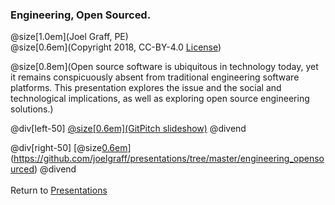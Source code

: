 ### Engineering, Open Sourced.
@size[1.0em](Joel Graff, PE)<br>
@size[0.6em](Copyright 2018, CC-BY-4.0 [License](https://github.com/joelgraff/presentations/license.md))


@size[0.8em](Open source software is ubiquitous in technology today, yet it remains conspicuously absent from traditional engineering software platforms.  This presentation explores the issue and the social and technological implications, as well as exploring open source engineering solutions.)

@div[left-50]
[@size[0.6em](GitPitch slideshow)](https://gitpitch.com/joelgraff/presentations?p=engineering_opensourced/ispe_june_2018/#/)
@divend

@div[right-50]
[@size[0.6em](Github)](https://github.com/joelgraff/presentations/tree/master/engineering_opensourced)
@divend
<br><br>
<span syle="text-size:50%">
Return to [Presentations](https://gitpitch.com/joelgraff/presentations)
</span>